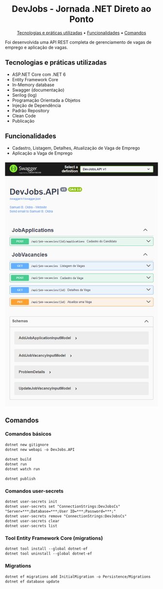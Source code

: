 <h1 align="center">
  DevJobs - Jornada .NET Direto ao Ponto
</h1>
<p align="center">
  <a href="#tecnologias-e-práticas-utilizadas">Tecnologias e práticas utilizadas</a> •
  <a href="#funcionalidades">Funcionalidades</a> •
  <a href="#comandos">Comandos</a>
</p>

Foi desenvolvida uma API REST completa de gerenciamento de vagas de emprego e aplicação de vagas.

## Tecnologias e práticas utilizadas
- ASP.NET Core com .NET 6
- Entity Framework Core
- In-Memory database
- Swagger (documentação)
- Serilog (log)
- Programação Orientada a Objetos
- Injeção de Dependência
- Padrão Repository
- Clean Code
- Publicação

## Funcionalidades
- Cadastro, Listagem, Detalhes, Atualização de Vaga de Emprego
- Aplicação a Vaga de Emprego

###

![alt text](https://raw.githubusercontent.com/samuel-oldra/DevJobs.API/main/README_IMGS/swagger_ui.png)

## Comandos

### Comandos básicos
```
dotnet new gitignore
dotnet new webapi -o DevJobs.API

dotnet build
dotnet run
dotnet watch run

dotnet publish
```

### Comandos user-secrets
```
dotnet user-secrets init
dotnet user-secrets set "ConnectionStrings:DevJobsCs" "Server=***;Database=***;User ID=***;Password=***;"
dotnet user-secrets remove "ConnectionStrings:DevJobsCs"
dotnet user-secrets clear
dotnet user-secrets list
```

### Tool Entity Framework Core (migrations)
```
dotnet tool install --global dotnet-ef
dotnet tool uninstall --global dotnet-ef
```

### Migrations
```
dotnet ef migrations add InitialMigration -o Persistence/Migrations
dotnet ef database update
```